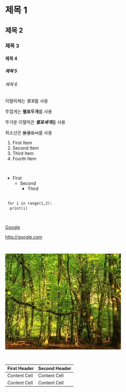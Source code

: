 # 제목 1
## 제목 2
### 제목 3
#### 제목 4
##### 제목 5
###### 제목 6


이텔릭체는 *별표*를 사용  


뚜껍게는 **별표두개**를 사용
 
 
뚜거운 이탤릭은 ***별표세개***를 사용
  
 
취소선은 ~~물결표시~~를 사용
  


1. First Item
2. Second Item
3. Third Item  
1. Fourth Item
</br>

* First
  * Second 
    * Third 

<pre><code>
 for i in range(1,2):
  print(i)
</code></pre>

</br>

 [Google](http://google.com)
 
 <http://google.com>
 
</br> 
 
![Forest](./images/iForest.PNG)

</br> 

First Header  | Second Header
------------- | -------------
Content Cell  | Content Cell
Content Cell  | Content Cell

</br>

